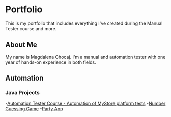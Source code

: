 # Portfolio
This is my portfolio that includes everything I've created during the Manual Tester course and more.

## About Me
My name is Magdalena Chocaj. I'm a manual and automation tester with one year of hands-on experience in both fields. 

## Automation 
### Java Projects
-[Automation Tester Course - Automation of MyStore platform tests](https://github.com/MagdaChocaj/MyStore_Automation.git) 
-[Number Guessing Game]()
-[Party App]()
